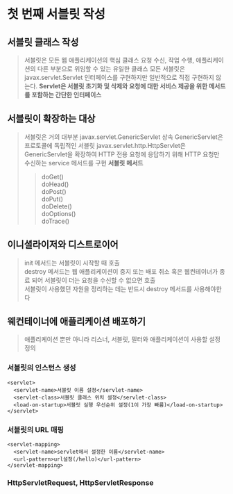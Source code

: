 첫 번째 서블릿 작성
=======================
## 서블릿 클래스 작성
> 서블릿은 모든 웹 애플리케이션의 핵심 클래스
> 요청 수신, 작업 수행, 애플리케이션의 다른 부분으로 위임할 수 있는 유일한 클래스
> 모든 서블릿은 javax.servlet.Servlet 인터페이스를 구현하지만 일반적으로 직접 구현하지 않는다.
> **Servlet은 서블릿 초기화 및 삭제와 요청에 대한 서비스 제공을 위한 메서드를 포함하는 간단한 인터페이스**
## 서블릿이 확장하는 대상
> 서블릿은 거의 대부분 javax.servlet.GenericServlet 상속
> GenericServlet은 프로토콜에 독립적인 서블릿
> javax.servlet.http.HttpServlet은 GenericServlet을 확장하여 HTTP 전용 요청에 응답하기 위해 HTTP 요청만 수신하는 service 메서드를 구현
> **서블릿 메서드**
> > doGet()<br>
> > doHead()<br>
> > doPost()<br>
> > doPut()<br>
> > doDelete()<br>
> > doOptions()<br>
> > doTrace()<br>
## 이니셜라이저와 디스트로이어
> init 메서드는 서블릿이 시작할 때 호출   
> destroy 메서드는 웹 애플리케이션이 중지 또는 배포 취소 혹은 웹컨테이너가 종료 되어 서블릿이 더는 요청을 수신할 수 없으면 호출   
> 서블릿이 사용했던 자원을 정리하는 데는 반드시 destroy 메서드를 사용해야한다   
## 웨컨테이너에 애플리케이션 배포하기
> 애플리케이션 뿐만 아니라 리스너, 서블릿, 필터와 애플리케이션이 사용할 설정 정의
### 서블릿의 인스턴스 생성
~~~
<servlet>
  <servlet-name>서블릿 이름 설정</servlet-name>
  <servlet-class>서블릿 클래스 위치 설정</servlet-class>
  <load-on-startup>서블릿 실행 우선순위 설정(1이 가장 빠름)</load-on-startup>
</servlet>
~~~
### 서블릿의 URL 매핑
```
<servlet-mapping>
  <servlet-name>servlet에서 설정한 이름</servlet-name>
  <url-pattern>url설정(/hello)</url-pattern>
</servlet-mapping>
```
### HttpServletRequest, HttpServletResponse
